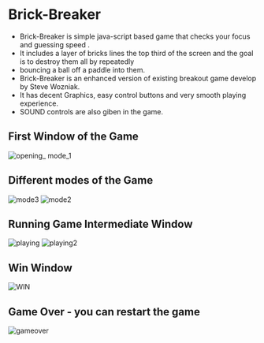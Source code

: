 
# Brick-Breaker
- Brick-Breaker is simple java-script based game that checks your focus and guessing speed .
- It includes a layer of bricks lines the top third of the screen and the goal is to destroy them all by repeatedly
- bouncing a ball off a paddle into them.
- Brick-Breaker is an enhanced version of existing breakout game develop by Steve Wozniak.
- It has decent Graphics, easy control buttons and very smooth playing experience.
- SOUND controls are also giben in the game.


## First Window of the Game
![opening_ mode_1](https://user-images.githubusercontent.com/103592889/178049453-5950583a-ce73-4674-a597-6d789becf27b.png)


## Different modes of the Game
![mode3](https://user-images.githubusercontent.com/103592889/178049746-371352e7-79e9-47f4-a870-73a5a64b7236.png)
![mode2](https://user-images.githubusercontent.com/103592889/178049674-23be501c-9d58-40b5-8d3a-7936c932f4a5.png)


## Running Game Intermediate Window
![playing](https://user-images.githubusercontent.com/103592889/178049902-6460f4d0-ec60-43a3-9232-fd5c7e34f529.png)
![playing2](https://user-images.githubusercontent.com/103592889/178050443-1d39c763-3476-42cd-aeb5-c12c81d46906.png)


##  Win Window
![WIN](https://user-images.githubusercontent.com/103592889/178051429-590a8ad5-2930-472e-906e-462e4afc7b19.png)

## Game Over - you can restart the game
![gameover](https://user-images.githubusercontent.com/103592889/178050026-b716d143-7a12-4481-9d22-f6e148d5a6ae.png)
